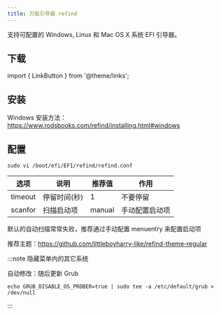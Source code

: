 ```yaml
---
title: 万能引导器 refind
---
```


支持可配置的 Windows, Linux 和 Mac OS X 系统 EFI 引导器。

## 下载

import { LinkButton } from '@theme/links';

<LinkButton outline href="https://sourceforge.net/projects/refind/files/latest/download" name="Windows 格式的安装包" />
<LinkButton outline href="https://sourceforge.net/projects/refind/files/" name="其他格式的安装包" />

## 安装

Windows 安装方法：https://www.rodsbooks.com/refind/installing.html#windows

<!--
RPM 安装方法：

    rpm -Uvh refind-*.x86_64.rpm
-->

## 配置

    sudo vi /boot/efi/EFI/refind/refind.conf

<div className="autoselect-cell-of-table">

| 选项    | 说明         | 推荐值 | 作用           |
| ------- | ------------ | ------ | -------------- |
| timeout | 停留时间(秒) | 1      | 不要停留       |
| scanfor | 扫描启动项   | manual | 手动配置启动项 |

</div>

默认的自动扫描常常失败，推荐通过手动配置 menuentry 来配置启动项

推荐主题：https://github.com/littleboyharry-like/refind-theme-regular

:::note 隐藏菜单内的其它系统

自动修改：随后更新 Grub

    echo GRUB_DISABLE_OS_PROBER=true | sudo tee -a /etc/default/grub > /dev/null

:::
